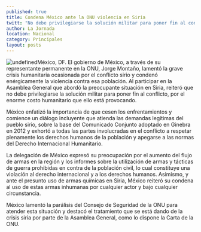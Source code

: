 ```yaml
---
published: true
title: Condena México ante la ONU violencia en Siria
twitt: "No debe privilegiarse la solución militar para poner fin al conflicto, sino el cese de los enfrentamientos y el inicio del diálogo, expresó el representante permanente del país ante la organización, Jorge Montaño."
author: La Jornada
location: Nacional
category: Principales
layout: posts
---
```


![undefined](http://i.imgur.com/6qnSXofm.jpg)México, DF. El gobierno de México, a través de su representante permanente en la ONU, Jorge Montaño, lamentó la grave crisis humanitaria ocasionada por el conflicto sirio y condenó enérgicamente la violencia contra esa población.
Al participar en  la Asamblea General que abordó la preocupante situación en Siria, reiteró que no debe privilegiarse la solución militar para poner fin al conflicto, por el enorme costo humanitario que ello está provocando.

México enfatizó la importancia de que cesen los enfrentamientos y comience un diálogo incluyente que atienda las demandas legítimas del pueblo sirio, sobre la base del Comunicado Conjunto adoptado en Ginebra en 2012 y exhortó a todas las partes involucradas en el conflicto a respetar plenamente los derechos humanos de la población y apegarse a las normas del Derecho Internacional Humanitario.

La delegación de México expresó su preocupación por el aumento del flujo de armas en la región y los informes sobre la utilización de armas y tácticas de guerra prohibidas en contra de la población civil, lo cual constituye una violación al derecho internacional y a los derechos humanos. Asimismo, y ante el presunto uso de armas químicas en Siria, México reiteró su condena al uso de estas armas inhumanas por cualquier actor y bajo cualquier circunstancia.

México lamentó la parálisis del Consejo de Seguridad de la ONU para atender esta situación y destacó el tratamiento que se está dando de la crisis siria por parte de la Asamblea General, como lo dispone la Carta de la ONU.
